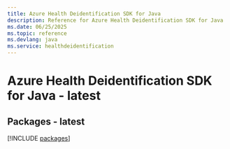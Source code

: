 ```yaml
---
title: Azure Health Deidentification SDK for Java
description: Reference for Azure Health Deidentification SDK for Java
ms.date: 06/25/2025
ms.topic: reference
ms.devlang: java
ms.service: healthdeidentification
---
```

# Azure Health Deidentification SDK for Java - latest
## Packages - latest
[!INCLUDE [packages](health-deidentification-index.md)]